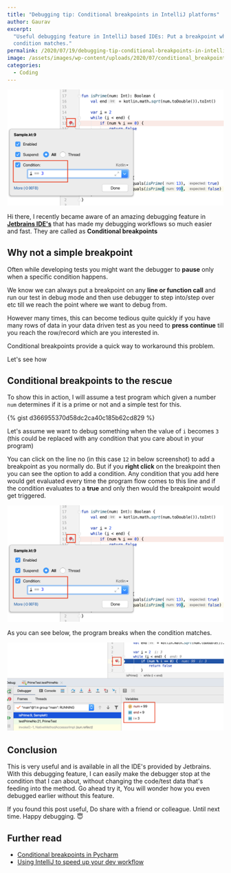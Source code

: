 ```yaml
---
title: "Debugging tip: Conditional breakpoints in IntelliJ platforms"
author: Gaurav
excerpt:
  "Useful debugging feature in IntelliJ based IDEs: Put a breakpoint which stops only when a certain
  condition matches."
permalink: /2020/07/19/debugging-tip-conditional-breakpoints-in-intellij-platforms/
image: /assets/images/wp-content/uploads/2020/07/conditional_breakpoint.png
categories:
  - Coding
---
```


![Conditional breakpoints](/assets/images/wp-content/uploads/2020/07/conditional_breakpoint.png)

Hi there, I recently became aware of an amazing debugging feature in
**[Jetbrains IDE's](https://www.jetbrains.com/)** that has made my debugging workflows so much
easier and fast. They are called as **Conditional breakpoints**

## Why not a simple breakpoint

Often while developing tests you might want the debugger to **pause** only when a specific condition
happens.

We know we can always put a breakpoint on any **line or function call** and run our test in debug
mode and then use debugger to step into/step over etc till we reach the point where we want to debug
from.

However many times, this can become tedious quite quickly if you have many rows of data in your data
driven test as you need to **press continue** till you reach the row/record which are you interested
in.

Conditional breakpoints provide a quick way to workaround this problem.

Let's see how

## Conditional breakpoints to the rescue

To show this in action, I will assume a test program which given a number `num` determines if it is
a prime or not and a simple test for this.

{% gist d366955370d58dc2ca40c185b62cd829 %}

Let's assume we want to debug something when the value of `i` becomes `3` (this could be
replaced with any condition that you care about in your program)

You can click on the line no (in this case `12` in below screenshot) to add a breakpoint as you
normally do. But if you **right click** on the breakpoint then you can see the option to add a
condition. Any condition that you add here would get evaluated every time the program flow comes to
this line and if the condition evaluates to a **true** and only then would the breakpoint would get
triggered.

![Conditional breakpoint](/assets/images/wp-content/uploads/2020/07/conditional_breakpoint.png)

As you can see below, the program breaks when the condition matches.

![on breakpoint](/assets/images/wp-content/uploads/2020/07/on_breakpoint.png)

## Conclusion

This is very useful and is available in all the IDE's provided by Jetbrains. With this
debugging feature, I can easily make the debugger stop at the condition that I can about, without
changing the code/test data that's feeding into the method. Go ahead try it, You will wonder
how you even debugged earlier without this feature.

If you found this post useful, Do share with a friend or colleague. Until next time. Happy
debugging. 😇

## Further read

- [Conditional breakpoints in Pycharm](https://www.jetbrains.com/pycharm/guide/tips/conditional-breakpoints/)
- [Using IntelliJ to speed up your dev workflow](https://automationhacks.blog/2020/01/26/using-intellij-to-speed-up-your-dev-workflow/)
